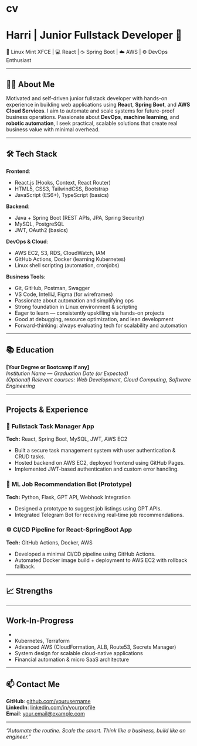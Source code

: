 # cv
# Harri | Junior Fullstack Developer 🚀  
📍 Linux Mint XFCE | 💻 React | ☕ Spring Boot | ☁️ AWS | ⚙️ DevOps Enthusiast

---

## 🧑‍💻 About Me

Motivated and self-driven junior fullstack developer with hands-on experience in building web applications using **React**, **Spring Boot**, and **AWS Cloud Services**. I aim to automate and scale systems for future-proof business operations. Passionate about **DevOps**, **machine learning**, and **robotic automation**, I seek practical, scalable solutions that create real business value with minimal overhead.

---

## 🛠️ Tech Stack

**Frontend**:  
- React.js (Hooks, Context, React Router)  
- HTML5, CSS3, TailwindCSS, Bootstrap  
- JavaScript (ES6+), TypeScript (basics)  

**Backend**:  
- Java + Spring Boot (REST APIs, JPA, Spring Security)  
- MySQL, PostgreSQL  
- JWT, OAuth2 (basics)  

**DevOps & Cloud**:  
- AWS EC2, S3, RDS, CloudWatch, IAM  
- GitHub Actions, Docker (learning Kubernetes)  
- Linux shell scripting (automation, cronjobs)  

**Business Tools**:  
- Git, GitHub, Postman, Swagger  
- VS Code, IntelliJ, Figma (for wireframes)  
- Passionate about automation and simplifying ops
- Strong foundation in Linux environment & scripting  
- Eager to learn — consistently upskilling via hands-on projects  
- Good at debugging, resource optimization, and lean development  
- Forward-thinking: always evaluating tech for scalability and automation  


---

## 📚 Education

**[Your Degree or Bootcamp if any]**  
*Institution Name* — *Graduation Date (or Expected)*  
*(Optional) Relevant courses: Web Development, Cloud Computing, Software Engineering*

---

## Projects & Experience

### 🚀 **Fullstack Task Manager App**
**Tech:** React, Spring Boot, MySQL, JWT, AWS EC2  
- Built a secure task management system with user authentication & CRUD tasks.  
- Hosted backend on AWS EC2, deployed frontend using GitHub Pages.  
- Implemented JWT-based authentication and custom error handling.

### 🧠 **ML Job Recommendation Bot (Prototype)**
**Tech:** Python, Flask, GPT API, Webhook Integration  
- Designed a prototype to suggest job listings using GPT APIs.  
- Integrated Telegram Bot for receiving real-time job recommendations.

### ⚙️ **CI/CD Pipeline for React-SpringBoot App**
**Tech:** GitHub Actions, Docker, AWS  
- Developed a minimal CI/CD pipeline using GitHub Actions.  
- Automated Docker image build + deployment to AWS EC2 with rollback fallback.

---

## 📈 Strengths

---

## Work-In-Progress
- 
- Kubernetes, Terraform  
- Advanced AWS (CloudFormation, ALB, Route53, Secrets Manager)  
- System design for scalable cloud-native applications  
- Financial automation & micro SaaS architecture  

---

## 📫 Contact Me

**GitHub**: [github.com/yourusername](https://github.com/yourusername)  
**LinkedIn**: [linkedin.com/in/yourprofile](https://linkedin.com/in/yourprofile)  
**Email**: your.email@example.com  

---

*“Automate the routine. Scale the smart. Think like a business, build like an engineer.”*
